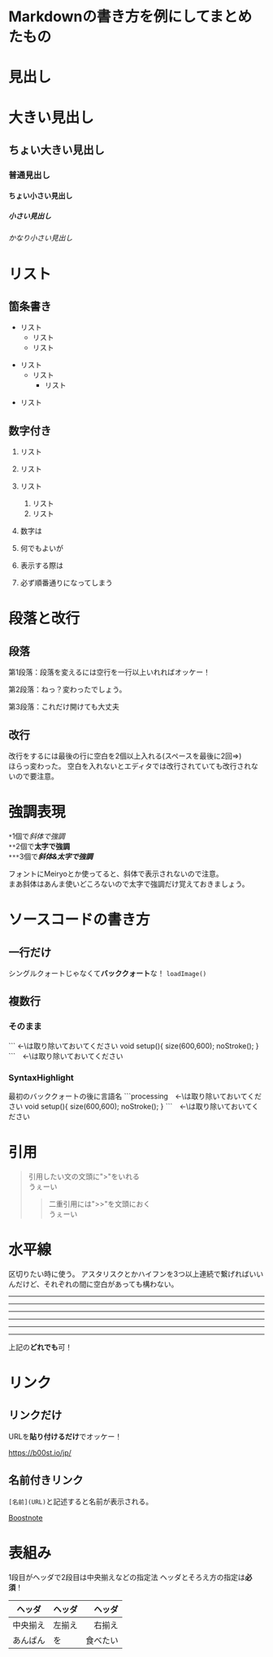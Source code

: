 # Markdownの書き方を例にしてまとめたもの

# 見出し

# 大きい見出し
## ちょい大きい見出し
### 普通見出し
#### ちょい小さい見出し
##### 小さい見出し
###### かなり小さい見出し



# リスト

## 箇条書き
- リスト
    - リスト
    - リスト
* リスト
    * リスト
        * リスト

+ リスト


## 数字付き
1. リスト
2. リスト
3. リスト
    1. リスト
    2. リスト


1. 数字は
1. 何でもよいが
1. 表示する際は
1. 必ず順番通りになってしまう




# 段落と改行


## 段落
第1段落：段落を変えるには空行を一行以上いれればオッケー！

第2段落：ねっ？変わったでしょう。



第3段落：これだけ開けても大丈夫


## 改行
改行をするには最後の行に空白を2個以上入れる(スペースを最後に2回⇒)   
ほらっ変わった。
空白を入れないとエディタでは改行されていても改行されないので要注意。



# 強調表現
`*`1個で*斜体で強調*  
`**`2個で**太字で強調**  
`***`3個で***斜体&太字で強調***

フォントにMeiryoとか使ってると、斜体で表示されないので注意。  
まあ斜体はあんま使いどころないので太字で強調だけ覚えておきましょう。



# ソースコードの書き方

## 一行だけ
シングルクォートじゃなくて**バッククォート**な！
`loadImage()`


## 複数行

### そのまま
\``` ←\は取り除いておいてください
void setup(){
    size(600,600);
    noStroke();
}
\```　←\は取り除いておいてください

### SyntaxHighlight
最初のバッククォートの後に言語名
\```processing　←\は取り除いておいてください
void setup(){
    size(600,600);
    noStroke();
}
\```　←\は取り除いておいてください



# 引用
> 引用したい文の文頭に">"をいれる  
> うぇーい
>> 二重引用には">>"を文頭におく  
>> うぇーい



# 水平線
区切りたい時に使う。
アスタリスクとかハイフンを3つ以上連続で繋げればいいんだけど、それぞれの間に空白があっても構わない。

***
* * *
------------
- - -
_________
_ _ _ _ _ _

上記の**どれでも**可！



# リンク
## リンクだけ
URLを**貼り付けるだけ**でオッケー！

https://b00st.io/jp/

## 名前付きリンク
`[名前](URL)`と記述すると名前が表示される。

[Boostnote](https://b00st.io/jp/)



# 表組み
1段目がヘッダで2段目は中央揃えなどの指定法
ヘッダとそろえ方の指定は**必須**！

|ヘッダ|ヘッダ|ヘッダ|
|:--:|:--|--:|
|中央揃え|左揃え|右揃え|
|あんぱん|を|食べたい|
